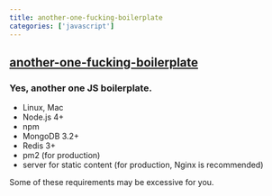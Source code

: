 ```yaml
---
title: another-one-fucking-boilerplate
categories: ['javascript']
---
```

## [another-one-fucking-boilerplate](https://github.com/vodkabears/another-one-fucking-boilerplate)

### Yes, another one JS boilerplate.


* Linux, Mac
* Node.js 4+
* npm
* MongoDB 3.2+
* Redis 3+
* pm2 (for production)
* server for static content (for production, Nginx is recommended)

Some of these requirements may be excessive for you.
